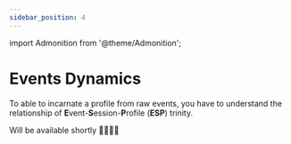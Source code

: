 ```yaml
---
sidebar_position: 4
---
```


import Admonition from '@theme/Admonition';

# Events Dynamics

To able to incarnate a profile from raw events, you have to understand the relationship of **E**vent-**S**ession-**P**rofile (**ESP**) trinity.


<Admonition type="caution" icon="🚧" title="Under construction...">
  <p>
  Will be available shortly 👷‍♂️👷‍♀️
  </p>
</Admonition>